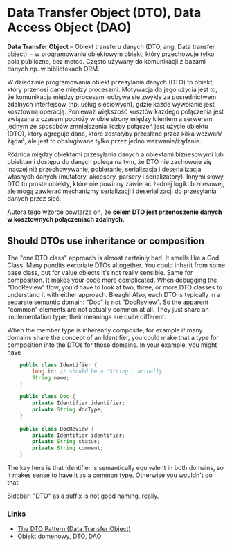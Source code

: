 # Data Transfer Object (DTO), Data Access Object (DAO)

**Data Transfer Object** – Obiekt transferu danych (DTO, ang. Data transfer object) − w programowaniu obiektowym 
obiekt, który przechowuje tylko pola publiczne, bez metod. Często używany do komunikacji z bazami danych np. w bibliotekach ORM.

W dziedzinie programowania obiekt przesyłania danych (DTO) to obiekt, który przenosi dane między procesami. 
Motywacją do jego użycia jest to, że komunikacja między procesami odbywa się zwykle za pośrednictwem zdalnych 
interfejsów (np. usług sieciowych), gdzie każde wywołanie jest kosztowną operacją. Ponieważ większość kosztów 
każdego połączenia jest związana z czasem podróży w obie strony między klientem a serwerem, jednym ze sposobów 
zmniejszenia liczby połączeń jest użycie obiektu (DTO), który agreguje dane, które zostałyby przesłane przez kilka 
wezwań/żądań, ale jest to obsługiwane tylko przez jedno wezwanie/żądanie.

Różnica między obiektami przesyłania danych a obiektami biznesowymi lub obiektami dostępu do danych polega na tym, że DTO nie zachowuje się inaczej niż przechowywanie, pobieranie, serializacja i deserializacja własnych danych (mutatory, akcesory, parsery i serializatory). Innymi słowy, DTO to proste obiekty, które nie powinny zawierać żadnej logiki biznesowej, ale mogą zawierać mechanizmy serializacji i deserializacji do przesyłania danych przez sieć.

Autora tego wzorce powtarza on, że **celem DTO jest przenoszenie danych w kosztownych połączeniach zdalnych.**


## Should DTOs use inheritance or composition

The "one DTO class" approach is almost certainly bad. It smells like a God Class. Many pundits excoriate DTOs altogether. You could inherit from some base class, but for value objects it's not really sensible. Same for composition. It makes your code more complicated. When debugging the "DocReview" flow, you'd have to look at two, three, or more DTO classes to understand it with either approach. Bleagh! Also, each DTO is typically in a separate semantic domain: "Doc" is not "DocReview". So the apparent "common" elements are not actually common at all. They just share an implementation type; their meanings are quite different.

When the member type is inherently composite, for example if many domains share the concept of an Identifier, you could make that a type for composition into the DTOs for those domains. In your example, you might have

```java
    public class Identifier {
        long id; // should be a 'String', actually
        String name;
    }

    public class Doc {
        private Identifier identifier;
        private String docType;
    }
    
    public class DocReview {
        private Identifier identifier;
        private String status;
        private String comment;
    }
```

The key here is that Identifier is semantically equivalent in both domains, so it makes sense to have it as a common type. Otherwise you wouldn't do that.

Sidebar: "DTO" as a suffix is not good naming, really.

### Links

- [The DTO Pattern (Data Transfer Object)](https://clockworkjava.pl/2020/12/obiekt-domenowy-dto-dao/)
- [Obiekt domenowy, DTO, DAO](https://www.baeldung.com/java-dto-pattern)